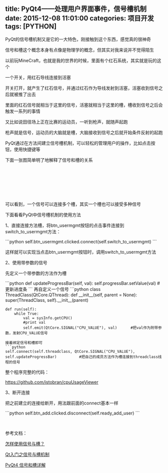 title: PyQt4——处理用户界面事件，信号槽机制
date: 2015-12-08 11:01:00
categories: 项目开发
tags: [PYTHON]
---
<p>
	PyQt的信号槽机制又是它的一大特色，刚接触到这个东西，感觉真的很神奇
</p>
<p>
	信号和槽这个概念本身有点像是物理学的概念，但<span>其实对我来说并不觉得陌生</span> 
</p>
<p>
	以前玩MineCraft，也就是我的世界的时候，里面有个红石系统，其实就是玩的这个
</p>
<p>
	一个开关，用红石导线连接到活塞
</p>
<p>
	开关打开，就产生了红石信号，并通过红石作为导线发射到活塞，活塞收到信号之后就被推了出去
</p>
<p>
	里面的红石信号就相当于这里的信号，活塞就相当于这里的槽，槽收到信号之后会触发一系列的事情
</p>
<p>
	又比如说田径场上正在比赛的运动员，一听到枪声，就随声起跑
</p>
<p>
	枪声就是信号，运动员的大脑就是槽，大脑接收到信号之后就开始条件反射的起跑
</p>
<p>
	PyQt通过在方法间建立信号槽机制，可以轻松的管理用户的操作，比如点击按钮，使用快捷键等
</p>
<p>
	下面一张图简单明了地解释了信号和槽的关系
		<!--more-->
</p>
<p>
	<br />
</p>
<p>
	<br />
</p>
<p>
	<img src="/images/tp_old/image/20151208/20151208190402_64746.png" alt="" /> 
</p>
<p>
	<br />
</p>
<p>
	可以看到，一个信号可以连接多个槽，其实一个槽也可以接受多种信号
</p>
<p>
	下面看看PyQt中信号槽机制的使用方法
</p>
<p>
	1、直接连接方法槽，将btn_usermgmt按钮的点击事件连接到switch_to_usermgmt方法：
</p>
```python
self.btn_usermgmt.clicked.connect(self.switch_to_usermgmt)
```
<p>
	这样就可以实现当点击<span>btn_usermgmt按钮时，调用<span>switch_to_usermgmt方法</span></span> 
</p>
<p>
	<span>2、使用带参数的信号</span> 
</p>
<p>
	先定义一个带参数的方法作为槽
</p>
```python
def updateProgressBar(self, val):
        self.progressBar.setValue(val)          #更新进度条
```
再自定义一个信号
```python
class ThreadClass(QtCore.QThread):
    def __init__(self, parent = None):
        super(ThreadClass, self).__init__(parent)

    def run(self):
        while True:
            val = sysInfo.getCPU()
            #print val
            self.emit(QtCore.SIGNAL("CPU_VALUE"), val)      #把val作为附带参数，发射CPU_VALUE信号
```
接着绑定信号和槽即可
```python
self.connect(self.threadclass, QtCore.SIGNAL("CPU_VALUE"), self.updateProgressBar)          #把自己的成员方法作为槽连接到threadclass线程的信号
```
整个程序完整的代码：
<p>
	<a href="https://github.com/istobran/cpuUsageViewer" target="_blank">https://github.com/istobran/cpuUsageViewer</a> 
</p>
<p>
	<span>3、断开连接</span> 
</p>
<p>
	把之前建立的连接给断开，用法跟前面的connect基本一样
</p>
```python
self.btn_add.clicked.disconnect(self.ready_add_user)
```
<p>
	<br />
</p>
<p>
	<span>参考文档：</span> 
</p>
<p>
	<span><a href="https://wiki.qt.io/How_to_Use_Signals_and_Slots/zh" target="_blank">怎样使用信号与槽？</a><br />
</span> 
</p>
<p>
	<a href="http://http://www.cnblogs.com/MuyouSome/p/3515941.html" target="_blank">Qt入门之信号与槽机制</a> 
</p>
<p>
	<a href="http://http://www.linuxzen.com/pyqt4-xin-hao-he-cao-xiang-jie.html" target="_blank">PyQt4 信号和槽详解</a> 
</p>
<p>
	<br />
</p>